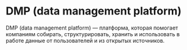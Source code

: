 # DMP (data management platform)

DMP (data management platform) — платформа, которая помогает компаниям собирать, структурировать, хранить и использовать в работе данные от пользователей и из открытых источников. 
